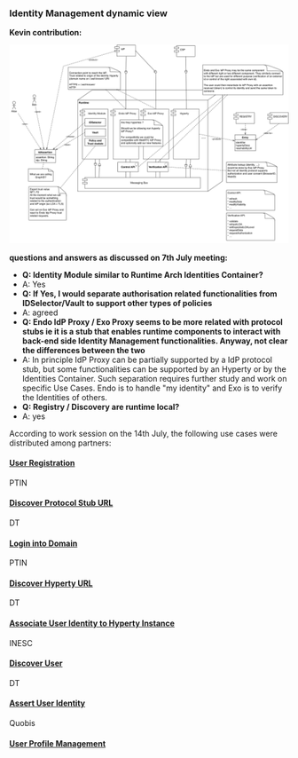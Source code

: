 ### Identity Management dynamic view

**Kevin contribution:**

![Kevin proposal](identity-kevin.png)

**questions and answers as discussed on 7th July meeting:**

* **Q: Identity Module similar to Runtime Arch Identities Container?**
* A: Yes
* **Q: If Yes, I would separate authorisation related functionalities from IDSelector/Vault to support other types of policies**
* A: agreed
* **Q: Endo IdP Proxy / Exo Proxy seems to be more related with protocol stubs ie it is a stub that enables runtime components to interact with back-end side Identity Management functionalities. Anyway, not clear the differences between the two**
* A: In principle IdP Proxy can be partially supported by a IdP protocol stub, but some functionalities can be supported by an Hyperty or by the Identities Container. Such separation requires further study and work on specific Use Cases. Endo is to handle "my identity" and Exo is to verify the Identities of others.
* **Q: Registry / Discovery are runtime local?**
* A: yes

According to work session on the 14th July, the following use cases were distributed among partners:

#### [User Registration](user-registration.md)

PTIN

#### [Discover Protocol Stub URL](discover-protostub-url.md)

DT

#### [Login into Domain](domain-login.md)

PTIN

#### [Discover Hyperty URL](discover-hyperty-url.md)

DT

#### [Associate User Identity to Hyperty Instance](user-to-hyperty-binding.md)

INESC

#### [Discover User](discover-user.md)

DT

#### [Assert User Identity](user-identity-assertion.md)

Quobis

#### [User Profile Management](user-profile-management.md)

